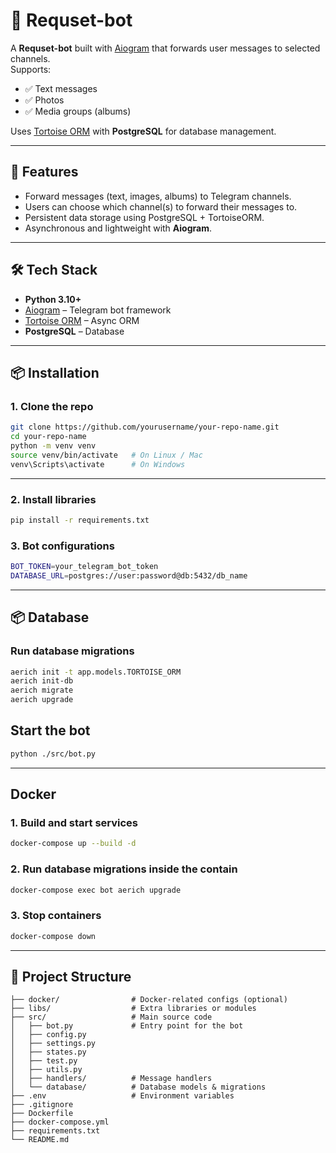 # 📩 Requset-bot

A **Requset-bot** built with [Aiogram](https://docs.aiogram.dev/) that forwards user messages to selected channels.  
Supports:
- ✅ Text messages  
- ✅ Photos  
- ✅ Media groups (albums)  

Uses [Tortoise ORM](https://tortoise.github.io/) with **PostgreSQL** for database management.

---

## 🚀 Features
- Forward messages (text, images, albums) to Telegram channels.  
- Users can choose which channel(s) to forward their messages to.  
- Persistent data storage using PostgreSQL + TortoiseORM.  
- Asynchronous and lightweight with **Aiogram**.  

---

## 🛠️ Tech Stack
- **Python 3.10+**  
- [Aiogram](https://github.com/aiogram/aiogram) – Telegram bot framework  
- [Tortoise ORM](https://tortoise.github.io/) – Async ORM  
- **PostgreSQL** – Database  

---

## 📦 Installation

### 1. Clone the repo
```bash
git clone https://github.com/yourusername/your-repo-name.git
cd your-repo-name
python -m venv venv
source venv/bin/activate   # On Linux / Mac
venv\Scripts\activate      # On Windows
```
---
### 2. Install libraries
```bash
pip install -r requirements.txt
```
### 3. Bot configurations
```bash
BOT_TOKEN=your_telegram_bot_token
DATABASE_URL=postgres://user:password@db:5432/db_name
```
---

## 📦 Database

### Run database migrations 
```bash
aerich init -t app.models.TORTOISE_ORM
aerich init-db
aerich migrate
aerich upgrade
```

## Start the bot
```bash
python ./src/bot.py
```
---

## Docker
### 1. Build and start services
```bash
docker-compose up --build -d
```

### 2. Run database migrations inside the contain
```bash
docker-compose exec bot aerich upgrade
```

### 3. Stop containers
```bash
docker-compose down
```

---
## 📂 Project Structure
```
├── docker/                # Docker-related configs (optional)
├── libs/                  # Extra libraries or modules
├── src/                   # Main source code
│   ├── bot.py             # Entry point for the bot
│   ├── config.py
│   ├── settings.py
│   ├── states.py
│   ├── test.py
│   ├── utils.py
│   ├── handlers/          # Message handlers
│   └── database/          # Database models & migrations
├── .env                   # Environment variables
├── .gitignore
├── Dockerfile
├── docker-compose.yml
├── requirements.txt
└── README.md
```